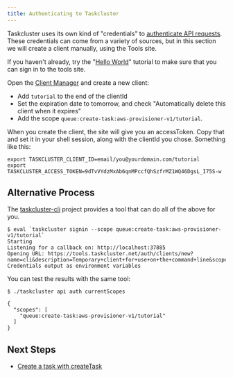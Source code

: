 ```yaml
---
title: Authenticating to Taskcluster
---
```


Taskcluster uses its own kind of "credentials" to [authenticate API
requests](/docs/manual/design/apis). These credentials can come from a variety of
sources, but in this section we will create a client manually, using the Tools
site.

If you haven't already, try the "[Hello World](hello-world)" tutorial to make
sure that you can sign in to the tools site.

Open the [Client Manager](/auth/clients/) and create a new client:

 * Add `tutorial` to the end of the clientId
 * Set the expiration date to tomorrow, and check "Automatically delete this client when it expires"
 * Add the scope `queue:create-task:aws-provisioner-v1/tutorial`.

When you create the client, the site will give you an accessToken. Copy that
and set it in your shell session, along with the clientId you chose. Something
like this:

```
export TASKCLUSTER_CLIENT_ID=email/you@yourdomain.com/tutorial
export TASKCLUSTER_ACCESS_TOKEN=9dTvVYdzMxAb6qnMPccfQhSzfrMZ1WQ46DgsL_I75S-w
```

## Alternative Process

The [taskcluster-cli](https://github.com/taskcluster/taskcluster-cli) project
provides a tool that can do all of the above for you.

```
$ eval `taskcluster signin --scope queue:create-task:aws-provisioner-v1/tutorial`
Starting
Listening for a callback on: http://localhost:37885
Opening URL: https://tools.taskcluster.net/auth/clients/new?name=cli&description=Temporary+client+for+use+on+the+command+line&scope=*&expires=1d&callback_url=http%3A%2F%2Flocalhost%3A37885
Credentials output as environment variables
```

You can test the results with the same tool:

```
$ ./taskcluster api auth currentScopes

{
  "scopes": [
    "queue:create-task:aws-provisioner-v1/tutorial"
  ]
}
```

## Next Steps

- [Create a task with createTask](create-task-via-api)
